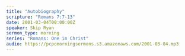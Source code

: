 ```yaml
---
title: "Autobiography"
scripture: "Romans 7:7-13"
date: 2001-03-04T00:00:00Z
speaker: Skip Ryan
sermon_type: morning
series: "Romans: One in Christ"
audio: https://pcpcmorningsermons.s3.amazonaws.com/2001-03-04.mp3 
---
```



